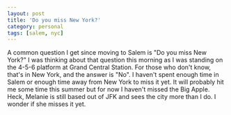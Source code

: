 ```yaml
---
layout: post
title: 'Do you miss New York?'
category: personal
tags: [salem, nyc]
---
```


A common question I get since moving to Salem is "Do you miss New York?"  I was thinking about that question this morning as I was standing on the 4-5-6 platform at Grand Central Station.  For those who don't know, that's in New York, and the answer is "No".  I haven't spent enough time in Salem or enough time away from New York to miss it yet.  It will probably hit me some time this summer but for now I haven't missed the Big Apple.  Heck, Melanie is still based out of JFK and sees the city more than I do.  I wonder if she misses it yet.
